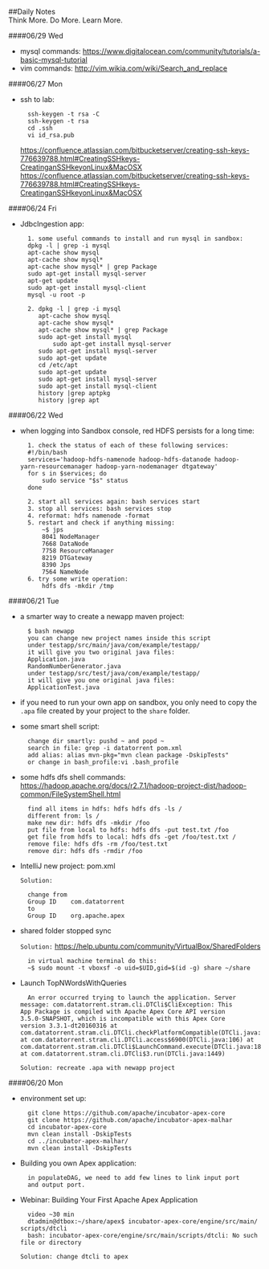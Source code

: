 ##Daily Notes    
Think More. Do More. Learn More.

####06/29 Wed

- mysql commands: <https://www.digitalocean.com/community/tutorials/a-basic-mysql-tutorial>
- vim commands: <http://vim.wikia.com/wiki/Search_and_replace>

####06/27 Mon

- ssh to lab:

		ssh-keygen -t rsa -C
		ssh-keygen -t rsa
		cd .ssh
		vi id_rsa.pub
	<https://confluence.atlassian.com/bitbucketserver/creating-ssh-keys-776639788.html#CreatingSSHkeys-CreatinganSSHkeyonLinux&MacOSX>
	<https://confluence.atlassian.com/bitbucketserver/creating-ssh-keys-776639788.html#CreatingSSHkeys-CreatinganSSHkeyonLinux&MacOSX>

####06/24 Fri

- JdbcIngestion app:
	
		
		1. some useful commands to install and run mysql in sandbox:
		dpkg -l | grep -i mysql
  		apt-cache show mysql
  		apt-cache show mysql*
  		apt-cache show mysql* | grep Package
  		sudo apt-get install mysql-server
		apt-get update
		sudo apt-get install mysql-client
		mysql -u root -p

		2. dpkg -l | grep -i mysql
  		   apt-cache show mysql
		   apt-cache show mysql*
		   apt-cache show mysql* | grep Package
  		   sudo apt-get install mysql
  	           sudo apt-get install mysql-server
  		   sudo apt-get install mysql-server
		   sudo apt-get update
		   cd /etc/apt
		   sudo apt-get update
		   sudo apt-get install mysql-server
		   sudo apt-get install mysql-client
		   history |grep aptpkg
		   history |grep apt

		
####06/22 Wed

- when logging into Sandbox console, red HDFS persists for a long time:
	
		
		1. check the status of each of these following services:
		#!/bin/bash
		services='hadoop-hdfs-namenode hadoop-hdfs-datanode hadoop-		yarn-resourcemanager hadoop-yarn-nodemanager dtgateway'
		for s in $services; do
    		sudo service "$s" status
		done

		2. start all services again: bash services start
		3. stop all services: bash services stop
		4. reformat: hdfs namenode -format
		5. restart and check if anything missing:
			~$ jps
			8041 NodeManager
			7668 DataNode
			7758 ResourceManager
			8219 DTGateway
			8390 Jps
			7564 NameNode
		6. try some write operation: 
			hdfs dfs -mkdir /tmp
		



####06/21 Tue

- a smarter way to create a newapp maven project:
	
		
		$ bash newapp
		you can change new project names inside this script
		under testapp/src/main/java/com/example/testapp/
		it will give you two original java files: 
		Application.java 		
		RandomNumberGenerator.java
		under testapp/src/test/java/com/example/testapp/
		it will give you one original java files: 
		ApplicationTest.java

- if you need to run your own app on sandbox, you only need to copy the `.apa` file created by your project to the `share` folder.

- some smart shell script:

		change dir smartly: pushd ~ and popd ~
		search in file: grep -i datatorrent pom.xml 
		add alias: alias mvn-pkg="mvn clean package -DskipTests"
		or change in bash_profile:vi .bash_profile
		
- some hdfs dfs shell commands:
<https://hadoop.apache.org/docs/r2.7.1/hadoop-project-dist/hadoop-common/FileSystemShell.html>
 
		find all items in hdfs: hdfs hdfs dfs -ls /
		different from: ls /
		make new dir: hdfs dfs -mkdir /foo
		put file from local to hdfs: hdfs dfs -put test.txt /foo
		get file from hdfs to local: hdfs dfs -get /foo/test.txt /
		remove file: hdfs dfs -rm /foo/test.txt
		remove dir: hdfs dfs -rmdir /foo

- IntelliJ new project: pom.xml 
		
  `Solution:`
		
		change from
		Group ID	com.datatorrent
		to 
		Group ID	org.apache.apex

- shared folder stopped sync 

	`Solution:`
	<https://help.ubuntu.com/community/VirtualBox/SharedFolders>
	
		in virtual machine terminal do this:
		~$ sudo mount -t vboxsf -o uid=$UID,gid=$(id -g) share ~/share
		


- Launch TopNWordsWithQueries 


		An error occurred trying to launch the application. Server 		message: com.datatorrent.stram.cli.DTCli$CliException: This 		App Package is compiled with Apache Apex Core API version 		3.5.0-SNAPSHOT, which is incompatible with this Apex Core 		version 3.3.1-dt20160316 at com.datatorrent.stram.cli.DTCli.checkPlatformCompatible(DTCli.java:3450) at com.datatorrent.stram.cli.DTCli.access$6900(DTCli.java:106) at com.datatorrent.stram.cli.DTCli$LaunchCommand.execute(DTCli.java:1892) at com.datatorrent.stram.cli.DTCli$3.run(DTCli.java:1449)
		
	`Solution:
	recreate .apa with newapp project`
	
	

####06/20 Mon 

- environment set up:

		git clone https://github.com/apache/incubator-apex-core
		git clone https://github.com/apache/incubator-apex-malhar
		cd incubator-apex-core
		mvn clean install -DskipTests
		cd ../incubator-apex-malhar/
		mvn clean install -DskipTests
		
- Building you own Apex application:
	
		in populateDAG, we need to add few lines to link input port 		
		and output port.

- Webinar: Building Your First Apache Apex Application 


		video ~30 min
		dtadmin@dtbox:~/share/apex$ incubator-apex-core/engine/src/main/	scripts/dtcli
		bash: incubator-apex-core/engine/src/main/scripts/dtcli: No such 	file or directory
	
	`Solution: change dtcli to apex`





		
